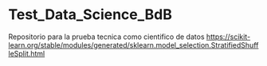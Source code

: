 # Test_Data_Science_BdB
Repositorio para la prueba tecnica como cientifico de datos 
https://scikit-learn.org/stable/modules/generated/sklearn.model_selection.StratifiedShuffleSplit.html
